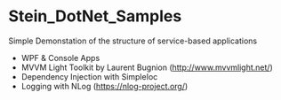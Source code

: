 # Stein_DotNet_Samples

Simple Demonstation of the structure of service-based applications

- WPF & Console Apps
- MVVM Light Toolkit by Laurent Bugnion (http://www.mvvmlight.net/)
- Dependency Injection with SimpleIoc
- Logging with NLog (https://nlog-project.org/)
